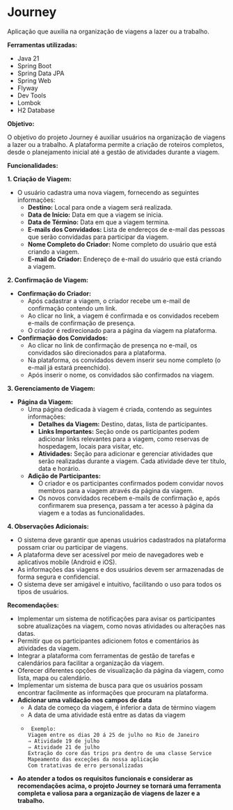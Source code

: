 # Journey
Aplicação que auxilia na organização de viagens a lazer ou a trabalho.

**Ferramentas utilizadas:**
* Java 21 
* Spring Boot
* Spring Data JPA
* Spring Web
* Flyway
* Dev Tools 
* Lombok
* H2 Database 

**Objetivo:**

O objetivo do projeto Journey é auxiliar usuários na organização de viagens a lazer ou a trabalho. A plataforma permite a criação de roteiros completos, desde o planejamento inicial até a gestão de atividades durante a viagem.

**Funcionalidades:**

**1. Criação de Viagem:**

* O usuário cadastra uma nova viagem, fornecendo as seguintes informações:
    * **Destino:** Local para onde a viagem será realizada.
    * **Data de Início:** Data em que a viagem se inicia.
    * **Data de Término:** Data em que a viagem termina.
    * **E-mails dos Convidados:** Lista de endereços de e-mail das pessoas que serão convidadas para participar da viagem.
    * **Nome Completo do Criador:** Nome completo do usuário que está criando a viagem.
    * **E-mail do Criador:** Endereço de e-mail do usuário que está criando a viagem.

**2. Confirmação de Viagem:**

* **Confirmação do Criador:**
    * Após cadastrar a viagem, o criador recebe um e-mail de confirmação contendo um link.
    * Ao clicar no link, a viagem é confirmada e os convidados recebem e-mails de confirmação de presença.
    * O criador é redirecionado para a página da viagem na plataforma.
* **Confirmação dos Convidados:**
    * Ao clicar no link de confirmação de presença no e-mail, os convidados são direcionados para a plataforma.
    * Na plataforma, os convidados devem inserir seu nome completo (o e-mail já estará preenchido).
    * Após inserir o nome, os convidados são confirmados na viagem.

**3. Gerenciamento de Viagem:**

* **Página da Viagem:**
    * Uma página dedicada à viagem é criada, contendo as seguintes informações:
        * **Detalhes da Viagem:** Destino, datas, lista de participantes.
        * **Links Importantes:** Seção onde os participantes podem adicionar links relevantes para a viagem, como reservas de hospedagem, locais para visitar, etc.
        * **Atividades:** Seção para adicionar e gerenciar atividades que serão realizadas durante a viagem. Cada atividade deve ter título, data e horário.
    * **Adição de Participantes:**
        * O criador e os participantes confirmados podem convidar novos membros para a viagem através da página da viagem.
        * Os novos convidados recebem e-mails de confirmação e, após confirmarem sua presença, passam a ter acesso à página da viagem e a todas as funcionalidades.

**4. Observações Adicionais:**

* O sistema deve garantir que apenas usuários cadastrados na plataforma possam criar ou participar de viagens.
* A plataforma deve ser acessível por meio de navegadores web e aplicativos mobile (Android e iOS).
* As informações das viagens e dos usuários devem ser armazenadas de forma segura e confidencial.
* O sistema deve ser amigável e intuitivo, facilitando o uso para todos os tipos de usuários.

**Recomendações:**

* Implementar um sistema de notificações para avisar os participantes sobre atualizações na viagem, como novas atividades ou alterações nas datas.
* Permitir que os participantes adicionem fotos e comentários às atividades da viagem.
* Integrar a plataforma com ferramentas de gestão de tarefas e calendários para facilitar a organização da viagem.
* Oferecer diferentes opções de visualização da página da viagem, como lista, mapa ou calendário.
* Implementar um sistema de busca para que os usuários possam encontrar facilmente as informações que procuram na plataforma. 
* **Adicionar uma validação nos campos de data**
  * A data de começo da viagem, é inferior a data de término viagem
  * A data de uma atividade está entre as datas da viagem
  *      Exemplo:
        Viagem entre os dias 20 á 25 de julho no Rio de Janeiro
        ⇒ Atividade 19 de julho
        ⇒ Atividade 21 de julho
        Extração do core das trips pra dentro de uma classe Service
        Mapeamento das exceções da nossa aplicação
        Com tratativas de erro personalizadas

* **Ao atender a todos os requisitos funcionais e considerar as recomendações acima, o projeto Journey se tornará uma ferramenta completa e valiosa para a organização de viagens de lazer e a trabalho.**
